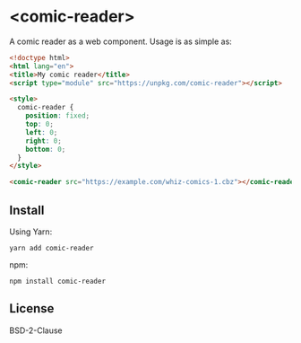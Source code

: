 # &lt;comic-reader&gt;

A comic reader as a web component. Usage is as simple as:

```html
<!doctype html>
<html lang="en">
<title>My comic reader</title>
<script type="module" src="https://unpkg.com/comic-reader"></script>

<style>
  comic-reader {
    position: fixed;
    top: 0;
    left: 0;
    right: 0;
    bottom: 0;
  }
</style>

<comic-reader src="https://example.com/whiz-comics-1.cbz"></comic-reader>
```

## Install

Using Yarn:

```shell
yarn add comic-reader
```

npm:

```shell
npm install comic-reader
```

## License 

BSD-2-Clause